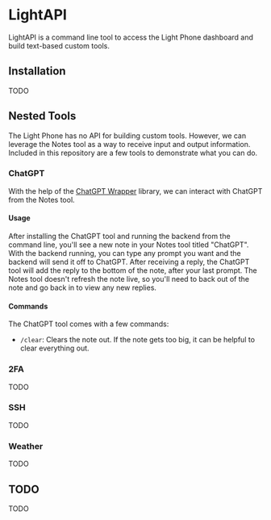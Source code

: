 # LightAPI

LightAPI is a command line tool to access the Light Phone dashboard and build
text-based custom tools.

## Installation

TODO

## Nested Tools

The Light Phone has no API for building custom tools. However, we can leverage
the Notes tool as a way to receive input and output information. Included in
this repository are a few tools to demonstrate what you can do.

### ChatGPT

With the help of the [ChatGPT Wrapper](https://github.com/mmabrouk/chatgpt-wrapper) library, we can interact with ChatGPT from
the Notes tool.

#### Usage

After installing the ChatGPT tool and running the backend from the command line,
you'll see a new note in your Notes tool titled "ChatGPT". With the backend
running, you can type any prompt you want and the backend will send it off to
ChatGPT. After receiving a reply, the ChatGPT tool will add the reply to the 
bottom of the note, after your last prompt. The Notes tool doesn't refresh the
note live, so you'll need to back out of the note and go back in to view any
new replies.

#### Commands

The ChatGPT tool comes with a few commands:

* `/clear`: Clears the note out. If the note gets too big, it can be helpful to
clear everything out. 

### 2FA

TODO

### SSH

TODO

### Weather

TODO

## TODO

TODO